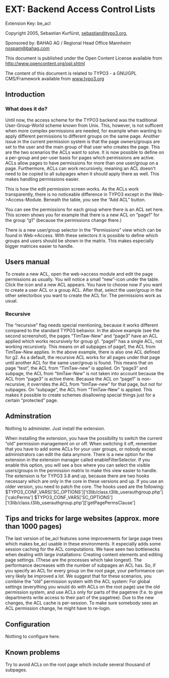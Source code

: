 # EXT: Backend Access Control Lists

Extension Key: be_acl

Copyright 2005, Sebastian Kurfürst, <sebastian@typo3.org>, 

Sponsored by: BAHAG AG / Regional Head Office Mannheim <nospam@bahag.com>

This document is published under the Open Content License available from http://www.opencontent.org/opl.shtml

The content of this document is related to TYPO3 - a GNU/GPL CMS/Framework available from www.typo3.org

## Introduction

### What does it do?
Until now, the access scheme for the TYPO3 backend was the traditional User-Group-World scheme known from Unix. This, however, is not sufficent when more complex permissions are needed, for example when wanting to apply different permissions to different groups on the same page. Another issue in the current permission system is that the page owners/groups are set to the user and the main group of that user who creates the page.
This are the two scenarios the ACLs want to solve. It is now possible to define on a per-group and per-user basis for pages which permissions are active. ACLs allow pages to have permissions for more than one user/group on a page.
Furthermore, ACLs can work recursively, meaning an ACL doesn't need to be copied to all subpages when it should apply there as well. This makes handling permissions easier.

This is how the edit permission screen works. As the ACLs work transparently, there is no noticeable difference in TYPO3 except in the Web->Access-Module. Beneath the table, you see the “Add ACL” button.

You can see the permissions for each group where there is an ACL set here. This screen shows you for example that there is a new ACL on “page1” for the group “g1” (because the permissions change there.)

There is a new user/group selector in the “Permissions” view which can be found in Web->Access. With these selectors it is possible to define which groups and users should be shown in the matrix. This makes especially bigger matrices easier to handle.

## Users manual

To create a new ACL, open the web->access module and edit the page permissions as usually. You will notice a small “new”-icon under the table. Click the icon and a new ACL appears.
You have to choose now if you want to create a user ACL or a group ACL. After that, select the user/group in the other selectorbox you want to create the ACL for. The permissions work as usual. 

### Recursive

The “recursive” flag needs special mentioning, because it works different compared to the standard TYPO3 behavior.
In the above example (see the second screenshot), the pages “TimTaw-New” and “page3” have an ACL applied which works recursively for group g1. “page1” has a single ACL, not working recursively. This means on all subpages of page1, the ACL from TimTaw-New applies. In the above example, there is also one ACL defined for g2.
As a default, the recursive ACL works for all pages under that page until another ACL for the same user/group is found. This means that on page “test”, the ACL from “TimTaw-new” is applied. On “page3” and subpage, the ACL from “timTaw-New” is not taken into account because the ACL from “page3” is active there.
Because the ACL on “page1” is non-recursive, it overrides the ACL from “timTaw-new” for that page, but not for subpages. On “subpage”, the ACL from “TimTaw-New” is applied. This makes it possible to create schemes disallowing special things just for a certain “protected” page.

## Adminstration

Nothing to administer. Just install the extension.

When installing the extension, you have the possibility to switch the current “old” permission management on or off. When switching it off, remember that you have to add some ACLs for your user groups, or nobody except administrators can edit the data anymore.
There is a new option for the extension in the extension manager called enableFilterSelector. If you enable this option, you will see a box where you can select the visible users/groups in the permission matrix to make this view easier to handle.
The extension is for TYPO3 3.8 and up, because there are two hooks necessary which are only in the core in these versions and up. If you use an older version, you need to patch the core.
The hooks used are the following:
$TYPO3_CONF_VARS['SC_OPTIONS']['t3lib/class.t3lib_userauthgroup.php']['calcPerms']
$TYPO3_CONF_VARS['SC_OPTIONS']['t3lib/class.t3lib_userauthgroup.php']['getPagePermsClause']

## Tips and tricks for large websites (approx. more than 1000 pages)
The last version of be_acl features some improvements for large page trees which makes be_acl usable in these environments. It especially adds some session caching for the ACL computations.
We have seen two bottlenecks when dealing with large installations: Creating content elements and editing page settings. (These are the processes which take longest).
The performance decreases with the number of subpages an ACL has. So, if you specify an ACL for every group on the root page, your performance can very likely be improved a lot.
We suggest that for these scenarios, you combine the “old” permission system with the ACL system: For global settings (everything you would do with ACLs on the root page) use the old permission system, and use ACLs only for parts of the pagetree (f.e. to give departments write access to their part of the pagetree).
Due to the new changes, the ACL cache is per-session. To make sure somebody sees an ACL permission change, he might have to re-login.


## Configuration
Nothing to configure here.

## Known problems
Try to avoid ACLs on the root page which include several thousand of subpages.
